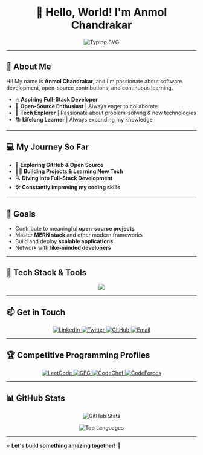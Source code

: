<h1 align="center">🚀 Hello, World! I'm Anmol Chandrakar</h1>

<p align="center">
  <img src="https://readme-typing-svg.herokuapp.com?font=Fira+Code&size=22&pause=1000&color=F7B500&center=true&vCenter=true&width=435&lines=🔥Aspiring+Full-Stack+Developer;🤝Open+Source+Enthusiast;🎯Tech+Explorer;📚Lifelong+Learner" alt="Typing SVG" />
</p>

---

## 🌟 About Me

Hi! My name is **Anmol Chandrakar**, and I'm passionate about software development, open-source contributions, and continuous learning.

- 🔥 **Aspiring Full-Stack Developer**
- 🤝 **Open-Source Enthusiast** | Always eager to collaborate
- 🎯 **Tech Explorer** | Passionate about problem-solving & new technologies
- 📚 **Lifelong Learner** | Always expanding my knowledge

---

## 💻 My Journey So Far

- 🚀 **Exploring GitHub & Open Source**
- 👨‍💻 **Building Projects & Learning New Tech**
- 🔍 **Diving into Full-Stack Development**
- 🛠 **Constantly improving my coding skills**

---

## 🎯 Goals

- Contribute to meaningful **open-source projects**
- Master **MERN stack** and other modern frameworks
- Build and deploy **scalable applications**
- Network with **like-minded developers**

---

## 🚀 Tech Stack & Tools

<p align="center">
  <img src="https://skillicons.dev/icons?i=html,css,js,ts,react,redux,nextjs,nodejs,express,mongodb,postgresql,tailwind,bootstrap,git,github,linux,c,cpp,java,python" />
</p>

---

## 📫 Get in Touch

<p align="center">
  <a href="https://linkedin.com/in/anmol-chandrakar-151b00257">
    <img src="https://img.shields.io/badge/LinkedIn-brown?style=for-the-badge&logo=linkedin" alt="LinkedIn" />
  </a>
  <a href="https://twitter.com/anmolchandraka4">
    <img src="https://img.shields.io/badge/Twitter-white?style=for-the-badge&logo=twitter" alt="Twitter" />
  </a>
  <a href="https://github.com/kirigaya07">
    <img src="https://img.shields.io/badge/GitHub-grey?style=for-the-badge&logo=github" alt="GitHub" />
  </a>
  <a href="mailto:anmolchandrakar999@gmail.com">
    <img src="https://img.shields.io/badge/Gmail-yellow?style=for-the-badge&logo=gmail" alt="Email" />
  </a>
</p>

---

## 🏆 Competitive Programming Profiles

<p align="center">
  <a href="https://leetcode.com/kirigaya07" target="_blank">
    <img src="https://img.shields.io/badge/LeetCode-black?style=for-the-badge&logo=leetcode" alt="LeetCode" />
  </a>
  <a href="https://auth.geeksforgeeks.org/user/kirigaya07" target="_blank">
    <img src="https://img.shields.io/badge/GFG-green?style=for-the-badge&logo=geeksforgeeks" alt="GFG" />
  </a>
  <a href="https://www.codechef.com/users/kirigaya07" target="_blank">
    <img src="https://img.shields.io/badge/CodeChef-blue?style=for-the-badge&logo=codechef" alt="CodeChef" />
  </a>
  <a href="https://codeforces.com/profile/kirigaya07" target="_blank">
    <img src="https://img.shields.io/badge/CodeForces-gray?style=for-the-badge&logo=codeforces" alt="CodeForces" />
  </a>
</p>

---

## 📊 GitHub Stats

<p align="center">
  <img src="https://github-readme-stats.vercel.app/api?username=kirigaya07&show_icons=true&theme=radical&hide_border=true" alt="GitHub Stats" />
</p>

<p align="center">
  <img src="https://github-readme-stats.vercel.app/api/top-langs/?username=kirigaya07&layout=compact&theme=radical&hide_border=true" alt="Top Languages" />
</p>

---

⭐️ **Let's build something amazing together!** 🚀
